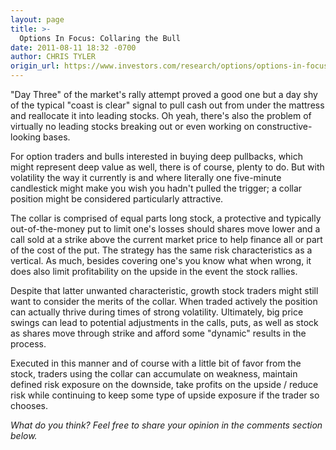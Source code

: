 ```yaml
---
layout: page
title: >-
  Options In Focus: Collaring the Bull
date: 2011-08-11 18:32 -0700
author: CHRIS TYLER
origin_url: https://www.investors.com/research/options/options-in-focus-collaring-the-bull/
---
```






"Day Three" of the market's rally attempt proved a good one but a day shy of the typical "coast is clear" signal to pull cash out from under the mattress and reallocate it into leading stocks. Oh yeah, there's also the problem of virtually no leading stocks breaking out or even working on constructive-looking bases. 

  

For option traders and bulls interested in buying deep pullbacks, which might represent deep value as well, there is of course, plenty to do. But with volatility the way it currently is and where literally one five-minute candlestick might make you wish you hadn't pulled the trigger; a collar position might be considered particularly attractive.

  

The collar is comprised of equal parts long stock, a protective and typically out-of-the-money put to limit one's losses should shares move lower and a call sold at a strike above the current market price to help finance all or part of the cost of the put. The strategy has the same risk characteristics as a vertical. As much, besides covering one's you know what when wrong, it does also limit profitability on the upside in the event the stock rallies. 

  

Despite that latter unwanted characteristic, growth stock traders might still want to consider the merits of the collar. When traded actively the position can actually thrive during times of strong volatility. Ultimately, big price swings can lead to potential adjustments in the calls, puts, as well as stock as shares move through strike and afford some "dynamic" results in the process.

  

Executed in this manner and of course with a little bit of favor from the stock, traders using the collar can accumulate on weakness, maintain defined risk exposure on the downside, take profits on the upside / reduce risk while continuing to keep some type of upside exposure if the trader so chooses.

  

*What do you think? Feel free to share your opinion in the comments section below.*




